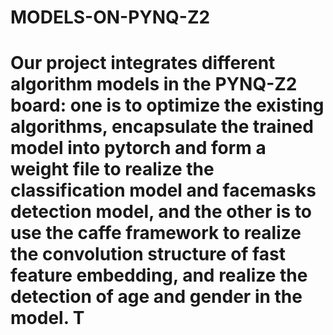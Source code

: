 # MODELS-ON-PYNQ-Z2
# Our project integrates different algorithm models in the PYNQ-Z2 board: one is to optimize the existing algorithms, encapsulate the trained model into pytorch and form a weight file to realize the classification model and facemasks detection model, and the other is to use the caffe framework to realize the convolution structure of fast feature embedding, and realize the detection of age and gender in the model. T
